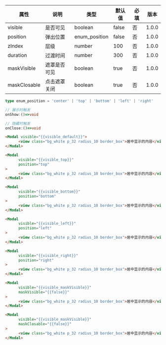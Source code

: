 | 属性 | 说明 | 类型 | 默认值 | 必填 | 版本 |
| - | - | - | - | - | - |
| visible | 是否可见 | boolean | false | 否 | 1.0.0 |
| position | 弹出位置 | enum_position | false | 否 | 1.0.0 |
| zIndex | 层级 | number | 100 | 否 | 1.0.0 |
| duration | 过渡时间 | number | 300 | 否 | 1.0.0 |
| maskVisible | 遮罩是否可见 | boolean | true | 否 | 1.0.0 |
| maskClosable | 点击遮罩关闭 | boolean | true | 否 | 1.0.0 |

<Title>types</Title>

```typescript
type enum_position = 'center' | 'top' | 'bottom' | 'left' | 'right'
```

<Title>triggerEvents</Title>

```typescript
// 展示时触发
onShow:()=>void

// 隐藏时触发
onClose:()=>void

```

<Title>默认效果</Title>

```html
<Modal visible="{{visible_default}}">
      <view class="bg_white p_32 radius_10 border_box">居中显示的内容</view>
</Modal>
```

<Title>顶部弹出</Title>

```html
<Modal 
      visible="{{visible_top}}"
      position="top"
>
      <view class="bg_white p_32 radius_10 border_box">居中显示的内容</view>
</Modal>
```

<Title>底部弹出</Title>

```html
<Modal 
      visible="{{visible_bottom}}"
      position="bottom"
>
      <view class="bg_white p_32 radius_10 border_box">居中显示的内容</view>
</Modal>
```

<Title>左侧弹出</Title>

```html
<Modal 
      visible="{{visible_left}}"
      position="left"
>
      <view class="bg_white p_32 radius_10 border_box">居中显示的内容</view>
</Modal>
```

<Title>右侧弹出</Title>

```html
<Modal 
      visible="{{visible_right}}"
      position="right"
>
      <view class="bg_white p_32 radius_10 border_box">居中显示的内容</view>
</Modal>
```

<Title>没有遮罩</Title>

```html
<Modal 
      visible="{{visible_maskVisible}}"
      maskVisible="{{false}}"
>
      <view class="bg_white p_32 radius_10 border_box">居中显示的内容</view>
</Modal>
```

<Title>蒙层关闭</Title>

```html
<Modal 
      visible="{{visible_maskVisible}}"
      maskClosable="{{false}}"
>
      <view class="bg_white p_32 radius_10 border_box">居中显示的内容</view>
</Modal>
```